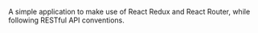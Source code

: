 A simple application to make use of React Redux and React Router, while following RESTful API conventions.
